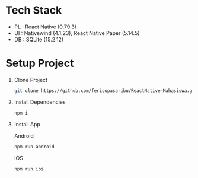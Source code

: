 # Tech Stack
   - PL   : React Native (0.79.3)
   - UI   : Nativewind (4.1.23), React Native Paper (5.14.5)
   - DB   : SQLite (15.2.12)


# Setup Project

1. Clone Project
   
   ```bash
   git clone https://github.com/fericopasaribu/ReactNative-Mahasiswa.git
   ```
   
3. Install Dependencies

   ```bash
   npm i
   ```

4. Install App

   Android 
   ```bash
   npm run android
   ```

    iOS 
   ```bash
   npm run ios
   ```

